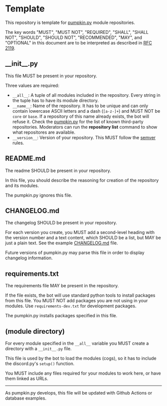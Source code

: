 # Template

This repository is template for [pumpkin.py] module repositories.

The key words "MUST", "MUST NOT", "REQUIRED", "SHALL", "SHALL NOT", "SHOULD", "SHOULD NOT", "RECOMMENDED",  "MAY", and "OPTIONAL" in this document are to be interpreted as described in [RFC 2119](https://tools.ietf.org/html/rfc2119).

## \_\_init\_\_.py

This file MUST be present in your repository.

Three values are required: 

- `__all__`: A tuple of all modules included in the repository. Every string in the tuple has to have its module directory.
- `__name__`: Name of the repository. It has to be unique and can only contain lowercase ASCII letters and a dash (`[a-z-]+`) and MUST NOT be `core` or `base`. If a repository of this name already exists, the bot will refuse it. Check the [pumpkin.py] for the list of known third-party repositories. Moderators can run the **repository list** command to show what repositores are available.
- `__version__`: Version of your repository. This MUST follow the [semver](https://semver.org/) rules.

## README.md

The readme SHOULD be present in your repository.

In this file, you should describe the reasoning for creation of the repository and its modules.

The pumpkin.py ignores this file.

## CHANGELOG.md

The changelog SHOULD be present in your repository.

For each version you create, you MUST add a second-level heading with the version number and a text content, which SHOULD be a list, but MAY be just a plain text. See the example [CHANGELOG.md](CHANGELOG.md) file.

Future versions of pumpkin.py may parse this file in order to display changelog information.

## requirements.txt

The requirements file MAY be present in the repository.

If the file exists, the bot will use standard python tools to install packages from this file. You MUST NOT add packages you are not using in your modules. Use `requirements-dev.txt` for development packages.

The pumpkin.py installs packages specified in this file.

## (module directory)

For every module specified in the `__all__` variable you MUST create a directory with a `__init__.py` file.

This file is used by the bot to load the modules (cogs), so it has to include the discord.py's `setup()` function.

You MUST include any files required for your modules to work here, or have them linked as URLs.

---

As pumpkin.py develops, this file will be updated with Github Actions or database examples.

[pumpkin.py]: https://github.com/Pumpkin-py/pumpkin.py
